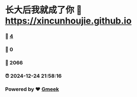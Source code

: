# 长大后我就成了你 :link: https://xincunhoujie.github.io 
### :page_facing_up: [4](https://xincunhoujie.github.io/tag.html) 
### :speech_balloon: 0 
### :hibiscus: 2066 
### :alarm_clock: 2024-12-24 21:58:16 
### Powered by :heart: [Gmeek](https://github.com/Meekdai/Gmeek)
